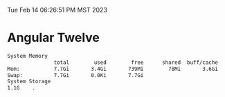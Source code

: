 Tue Feb 14 06:26:51 PM MST 2023

# Angular Twelve

```bash
System Memory
               total        used        free      shared  buff/cache   available
Mem:           7.7Gi       3.4Gi       739Mi        78Mi       3.6Gi       3.9Gi
Swap:          7.7Gi       0.0Ki       7.7Gi
System Storage
1.1G	.
```
```bash
